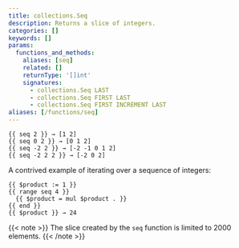 ```yaml
---
title: collections.Seq
description: Returns a slice of integers.
categories: []
keywords: []
params:
  functions_and_methods:
    aliases: [seq]
    related: []
    returnType: '[]int'
    signatures:
      - collections.Seq LAST
      - collections.Seq FIRST LAST
      - collections.Seq FIRST INCREMENT LAST
aliases: [/functions/seq]
---
```


```go-html-template
{{ seq 2 }} → [1 2]
{{ seq 0 2 }} → [0 1 2]
{{ seq -2 2 }} → [-2 -1 0 1 2]
{{ seq -2 2 2 }} → [-2 0 2]
```

A contrived example of iterating over a sequence of integers:

```go-html-template
{{ $product := 1 }}
{{ range seq 4 }}
  {{ $product = mul $product . }}
{{ end }}
{{ $product }} → 24
```

{{< note >}}
The slice created by the `seq` function is limited to 2000 elements.
{{< /note >}}
